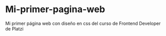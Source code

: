 # Mi-primer-pagina-web
Mi primer página web con diseño en css del curso de Frontend Developer de Platzi
